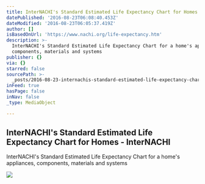 ```yaml
---
title: InterNACHI's Standard Estimated Life Expectancy Chart for Homes - InterNACHI
datePublished: '2016-08-23T06:08:40.453Z'
dateModified: '2016-08-23T06:05:37.419Z'
author: []
isBasedOnUrl: 'https://www.nachi.org/life-expectancy.htm'
description: >-
  InterNACHI's Standard Estimated Life Expectancy Chart for a home's appliances,
  components, materials and systems
publisher: {}
via: {}
starred: false
sourcePath: >-
  _posts/2016-08-23-internachis-standard-estimated-life-expectancy-chart-for-ho.md
inFeed: true
hasPage: false
inNav: false
_type: MediaObject

---
```

<article style=""><h1>InterNACHI's Standard Estimated Life Expectancy Chart for Homes - InterNACHI</h1><p>InterNACHI's Standard Estimated Life Expectancy Chart for a home's appliances, components, materials and systems</p><img src="https://internachi-reportsinc.netdna-ssl.com/images2012/home-life-expectancy.jpg" /></article>